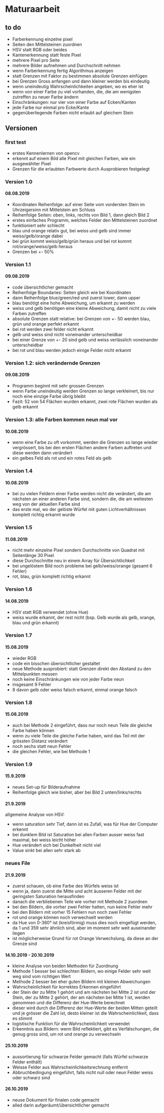 # Maturaarbeit

## to do
* Farberkennung einzelne pixel
* Seiten den Mittelsteinen zuordnen
* HSV statt RGB oder beides
* Kantenerkennung statt feste Pixel
* mehrere Pixel pro Seite
* mehrere Bilder aufnehmen und Durchschnitt nehmen
* wenn Farberkennung fertig Algorithmus anzeigen
* statt Grenzen mit Faktor zu bestimmen absolute Grenzen einfügen
* bei Grenzen Gross anfangen und dann kleiner werden bis eindeutig
* wenn uneindeutig Wahrscheinlichkeiten angeben, wo es eher ist
* wenn von einer Farbe zu viel vorhanden, die, die am wenigsten zutreffen zu neuer Farbe ändern
* Einschränkungen: nur vier von einer Farbe auf Ecken/Kanten
* jede Farbe nur einmal pro Ecke/Kante
* gegenüberliegende Farben nicht erlaubt auf gleichem Stein

## Versionen

### first test

* erstes Kennenlernen von opencv
* erkennt auf einem Bild alle Pixel mit gleichen Farben, wie ein ausgewählter Pixel
* Grenzen für die erlaubten Farbwerte durch Ausprobieren festgelegt

### Version 1.0

#### 08.08.2019

* Koordinaten Reihenfolge: auf einer Seite vom vordersten Stein im Uhrzeigersinn mit Mittelstein am Schluss
* Reihenfolge Seiten: oben, links, rechts von Bild 1, dann gleich Bild 2
* erstes einfaches Programm, welches Felder den Mittelsteinen zuordnet
* funktioniert sehr schlecht
* blau und orange relativ gut, bei weiss und gelb sind immer weiss/gelb/orange dabei
* bei grün kommt weiss/gelb/grün heraus und bei rot kommt rot/orange/weiss/gelb heraus
* Grenzen bei +- 50%

### Version 1.1

#### 09.08.2019

* code übersichtlicher gemacht
* Reihenfolge Boundaries: Seiten gleich wie bei Koordinaten
* dann Reihenfolge blue/green/red und zuerst lower, dann upper
* blau benötigt eine hohe Abweichung, um erkannt zu werden
* weiss und gelb benötigen eine kleine Abweichung, damit nicht zu viele Farben zutreffen
* absolute Grenzen statt relative: bei Grenzen von +- 50 werden blau, grün und orange perfekt erkannt
* bei rot werden zwei felder nicht erkannt
* gelb und weiss sind nicht voneinander unterscheidbar
* bei einer Grenze von +- 20 sind gelb und weiss verlässlich voneinander unterscheidbar
* bei rot und blau werden jedoch einige Felder nicht erkannt

### Version 1.2: sich verändernde Grenzen

#### 09.08.2019

* Programm beginnt mit sehr grossen Grenzen
* wenn Farbe uneindeutig werden Grenzen so lange verkleinert, bis nur noch eine einzige Farbe übrig bleibt
* Fazit: 52 von 54 Flächen wurden erkannt, zwei rote Flächen wurden als gelb erkannt

### Version 1.3: alle Farben kommen neun mal vor

#### 10.08.2019

* wenn eine Farbe zu oft vorkommt, werden die Grenzen so lange wieder vergrössert, bis bei den ersten Flächen andere Farben auftreten und diese werden dann verändert
* ein gelbes Feld als rot und ein rotes Feld als gelb

### Version 1.4

#### 10.08.2019

* bei zu vielen Feldern einer Farbe werden nicht die verändert, die am nächsten an einer anderen Farbe sind, sondern die, die am weitesten weg von der aktuellen Farbe sind
* das erste mal, wo der gelöste Würfel mit guten Lichtverhältnissen komplett richtig erkannt wurde

### Version 1.5

#### 11.08.2019

* nicht mehr einzelne Pixel sondern Durchschnitte von Quadrat mit Seitenlänge 30 Pixel
* diese Durchschnitte neu in einem Array für Übersichtlichkeit
* bei ungelöstem Bild noch probleme bei gelb/weiss/orange (gesamt 6 Fehler)
* rot, blau, grün komplett richtig erkannt

### Version 1.6

#### 14.08.2019

* HSV statt RGB verwendet (ohne Hue)
* weiss wurde erkannt, der rest nicht (bsp. Gelb wurde als gelb, orange, blau und grün erkannt)

### Version 1.7

#### 15.08.2019

* wieder RGB
* code ein bisschen übersichtlicher gestaltet
* neue Methode ausprobiert: statt Grenzen direkt den Abstand zu den Mittelpunkten messen
* noch keine Einschränkungen wie von jeder Farbe neun
* insgesamt 9 Fehler
* 8 davon gelb oder weiss falsch erkannt, einmal orange falsch

### Version 1.8

#### 15.08.2019

* auch bei Methode 2 eingeführt, dass nur noch neun Teile die gleiche Farbe haben können
* wenn zu viele Teile die gleiche Farbe haben, wird das Teil mit der grössten Distanz verändert
* noch sechs statt neun Fehler
* die gleichen Fehler, wie bei Methode 1

### Version 1.9

#### 15.9.2019

* neues Set-up für Bilderaufnahme
* Reihenfolge gleich wie bisher, aber bei Bild 2 unten/links/rechts


#### 21.9.2019
allgemeine Analyse von HSV:
* wenn saturation sehr Tief, dann ist es Zufall, was für Hue der Computer erkennt
* bei dunklem Bild ist Saturation bei allen Farben ausser weiss fast maximal, bei weiss leicht höher
* Hue verändert sich bei Dunkelheit nicht viel
* Value sinkt bei allen sehr stark ab

### neues File

#### 21.9.2019

* zuerst schauen, ob eine Farbe des Würfels weiss ist
* wenn ja, dann zuerst die Mitte und acht äusseren Felder mit der geringsten Saturation herausfinden
* danach die verbliebenen Teile wie vorher mit Methode 2 zuordnen
* bei den Bildern, die vorher zwei Fehler hatten, nun keine Fehler mehr
* bei den Bildern mit vorher 15 Fehlern nun noch zwei Fehler
* rot und orange können noch verwechselt werden
* da Hue von 0-360° ist (kreisförmig) muss dies noch eingefügt werden, da 1 und 359 sehr ähnlich sind, aber im moment sehr weit auseinander liegen
* ist möglicherweise Grund für rot Orange Verwechslung, da diese an der Grenze sind

#### 14.10.2019 - 20.10.2019
* kleine Analyse von beiden Methoden für Zuordnung
* Methode 1 besser bei schlechten Bildern, wo einige Felder sehr weit weg sind vom richtigen Wert
* Methode 2 besser bei eher guten Bildern mit kleinen Abweichungen
* Wahrscheinlichkeit für korrektes Erkennen eingeführt
* der Stein der zu Mitte 1 gehört und am nächsten bei Mitte 2 ist und der Stein, der zu Mitte 2 gehört, der am nächsten bei Mitte 1 ist, werden genommen und die Differenz der Hue-Werte berechnet
* dieser wird durch die Differenz der Hue-Werte der beiden Mitten geteilt und je grösser die Zahl ist, desto kleiner ist die Wahrscheinlichkeit, dass es stimmt
* logistische Funktion für die Wahrscheinlichkeit verwendet
* Erkenntnis aus Bildern: wenn Bild reflektiert, gibt es Verfälschungen, die genug gross sind, um rot und orange zu verwechseln

#### 25.10.2019
* aussortierung für schwarze Felder gemacht (falls Würfel schwarze Felder enthält)
* Weisse Felder aus Wahrscheinlichkeitsrechnung entfernt
* Abbruchbedingung eingeführt, falls nicht null oder neun Felder weiss oder schwarz sind

#### 26.10.2019
* neuse Dokument für finalen code gemacht
* alled darin aufgeräumt/übersichtlicher gemacht